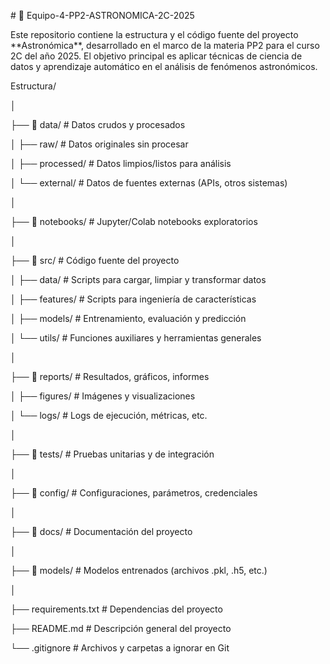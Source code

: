 \# 🚀 Equipo-4-PP2-ASTRONOMICA-2C-2025



Este repositorio contiene la estructura y el código fuente del proyecto \*\*Astronómica\*\*, desarrollado en el marco de la materia PP2 para el curso 2C del año 2025. El objetivo principal es aplicar técnicas de ciencia de datos y aprendizaje automático en el análisis de fenómenos astronómicos.



Estructura/

│

├── 📁 data/                  # Datos crudos y procesados

│   ├── raw/                 # Datos originales sin procesar

│   ├── processed/           # Datos limpios/listos para análisis

│   └── external/            # Datos de fuentes externas (APIs, otros sistemas)

│

├── 📁 notebooks/            # Jupyter/Colab notebooks exploratorios

│

├── 📁 src/                  # Código fuente del proyecto

│   ├── data/               # Scripts para cargar, limpiar y transformar datos

│   ├── features/           # Scripts para ingeniería de características

│   ├── models/             # Entrenamiento, evaluación y predicción

│   └── utils/              # Funciones auxiliares y herramientas generales

│

├── 📁 reports/              # Resultados, gráficos, informes

│   ├── figures/            # Imágenes y visualizaciones

│   └── logs/               # Logs de ejecución, métricas, etc.

│

├── 📁 tests/                # Pruebas unitarias y de integración

│

├── 📁 config/               # Configuraciones, parámetros, credenciales

│

├── 📁 docs/                 # Documentación del proyecto

│

├── 📁 models/               # Modelos entrenados (archivos .pkl, .h5, etc.)

│

├── requirements.txt        # Dependencias del proyecto

├── README.md               # Descripción general del proyecto

└── .gitignore              # Archivos y carpetas a ignorar en Git

